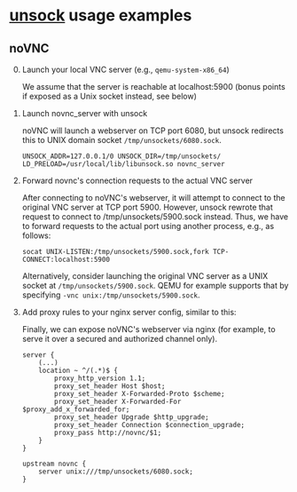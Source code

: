 # [unsock](../README.md) usage examples

## noVNC

0. Launch your local VNC server (e.g., `qemu-system-x86_64`)

    We assume that the server is reachable at localhost:5900 (bonus points if exposed as a
    Unix socket instead, see below)

1. Launch novnc_server with unsock

    noVNC will launch a webserver on TCP port 6080, but unsock redirects this to
    UNIX domain socket `/tmp/unsockets/6080.sock`. 

    ```
    UNSOCK_ADDR=127.0.0.1/0 UNSOCK_DIR=/tmp/unsockets/ LD_PRELOAD=/usr/local/lib/libunsock.so novnc_server
    ```

2. Forward novnc's connection requests to the actual VNC server

    After connecting to noVNC's webserver, it will attempt to connect to the original VNC
    server at TCP port 5900. However, unsock rewrote that request to connect to 
    /tmp/unsockets/5900.sock instead. Thus, we have to forward requests to the actual port
    using another process, e.g., as follows:

    ```
    socat UNIX-LISTEN:/tmp/unsockets/5900.sock,fork TCP-CONNECT:localhost:5900
    ```
    
    Alternatively, consider launching the original VNC server as a UNIX socket at
    `/tmp/unsockets/5900.sock`. QEMU for example supports that by specifying
    `-vnc unix:/tmp/unsockets/5900.sock`.

3. Add proxy rules to your nginx server config, similar to this:

    Finally, we can expose noVNC's webserver via nginx (for example, to serve it over
    a secured and authorized channel only).

    ```
    server {
        (...)
        location ~ ^/(.*)$ {
            proxy_http_version 1.1;
            proxy_set_header Host $host;
            proxy_set_header X-Forwarded-Proto $scheme;
            proxy_set_header X-Forwarded-For $proxy_add_x_forwarded_for;
            proxy_set_header Upgrade $http_upgrade;
            proxy_set_header Connection $connection_upgrade;
            proxy_pass http://novnc/$1;
        }
    }
    
    upstream novnc {
        server unix:///tmp/unsockets/6080.sock;
    }
    ```
